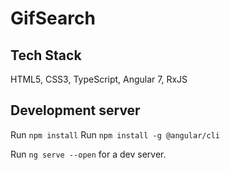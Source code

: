 # GifSearch

## Tech Stack
HTML5, CSS3, TypeScript, Angular 7, RxJS

## Development server

Run `npm install`
Run `npm install -g @angular/cli`

Run `ng serve --open` for a dev server.

